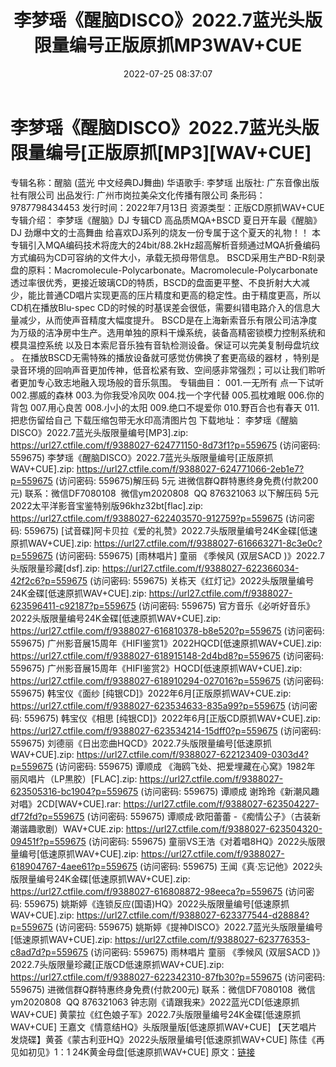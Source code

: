 ﻿---
title: 李梦瑶《醒脑DISCO》2022.7蓝光头版限量编号正版原抓MP3WAV+CUE
date: 2022-07-25 08:37:07
categories: 新碟专辑、稀有等精品
tags: 华语中文
---
# 李梦瑶《醒脑DISCO》2022.7蓝光头版限量编号[正版原抓[MP3][WAV+CUE]

专辑名称：醒脑 (蓝光 中文经典DJ舞曲)
华语歌手: 李梦瑶
出版社: 广东音像出版社有限公司
出品发行: 广州市岗拉美朵文化传播有限公司
条形码：9787798434453
发行时间：2022年7月13日
资源类型：正版CD原抓WAV+CUE
专辑介绍：
李梦瑶《醒脑》DJ 专辑CD 高品质MQA+BSCD
夏日开车最《醒脑》DJ 劲爆中文的士高舞曲
给喜欢DJ系列的烧友一份专属于这个夏天的礼物！！
本专辑引入MQA编码技术将庞大的24bit/88.2kHz超高解析音频通过MQA折叠编码方式编码为CD可容纳的文件大小，承载无损母带信息。
BSCD采用生产BD-R刻录盘的原料：Macromolecule-Polycarbonate。Macromolecule-Polycarbonate透过率很优秀，更接近玻璃CD的特质，BSCD的盘面更平整、不良折射大大减少，能比普通CD唱片实现更高的压片精度和更高的稳定性。由于精度更高，所以CD机在播放Blu-spec
CD的时候的时基误差会很低，需要纠错电路介入的信息大量减少，从而使声音精度大幅度提升。
BSCD是在上海新索音乐有限公司洁净度为万级的洁净房中生产。选用单独的原料干燥系统，装备高精密锁模力控制系统和模具温控系统
以及日本索尼音乐独有音轨检测设备。保证可以完美复制母盘坑纹 。
在播放BSCD无需特殊的播放设备就可感觉仿佛换了套更高级的器材
，特别是录音环境的回响声音更加传神，低音松紧有致、空间感非常强烈；可以让我们聆听者更加专心致志地融入现场般的音乐氛围。
专辑曲目：
001.一无所有
点一下试听
002.挪威的森林
003.为你我受冷风吹
004.找一个字代替
005.孤枕难眠
006.你的背包
007.用心良苦
008.小小的太阳
009.绝口不堤爱你
010.野百合也有春天
011.把悲伤留给自己
下载压缩包带无水印高清图片包
下载地址：
李梦瑶《醒脑DISCO》2022.7蓝光头版限量编号[MP3].zip: https://url27.ctfile.com/f/9388027-624771150-8d73f1?p=559675
(访问密码: 559675)
李梦瑶《醒脑DISCO》2022.7蓝光头版限量编号[正版原抓WAV+CUE].zip: https://url27.ctfile.com/f/9388027-624771066-2eb1e7?p=559675
(访问密码: 559675)解压码 5元
进微信群Q群特惠终身免费(付款200元)
联系：微信DF7080108  微信ym2020808  QQ
876321063
以下解压码 5元
2022太平洋影音宝鉴特别版96khz32bt[flac].zip: https://url27.ctfile.com/f/9388027-622403570-912759?p=559675
(访问密码: 559675)
[试音碟]阿卡贝拉《爱的礼赞》2022.7头版限量编号24K金碟[低速原抓WAV+CUE].zip: https://url27.ctfile.com/f/9388027-616663271-8c3e0c?p=559675
(访问密码: 559675)
[雨林唱片] 童丽 《季候风 (双层SACD )》2022.7头版限量珍藏[dsf].zip: https://url27.ctfile.com/f/9388027-622366034-42f2c6?p=559675
(访问密码: 559675)
关栋天《红灯记》2022头版限量编号24K金碟[低速原抓WAV+CUE].zip: https://url27.ctfile.com/f/9388027-623596411-c92187?p=559675
(访问密码: 559675)
官方音乐《必听好音乐》2022头版限量编号24K金碟[低速原抓WAV+CUE].zip: https://url27.ctfile.com/f/9388027-616810378-b8e520?p=559675
(访问密码: 559675)
广州影音展15周年《HIFI鉴赏1》2022HQCD[低速原抓WAV+CUE].zip: https://url27.ctfile.com/f/9388027-618915148-2d4bd8?p=559675
(访问密码: 559675)
广州影音展15周年《HIFI鉴赏2》HQCD[低速原抓WAV+CUE].zip: https://url27.ctfile.com/f/9388027-618910294-027016?p=559675
(访问密码: 559675)
韩宝仪《面纱 [纯银CD]》2022年6月[正版原抓WAV+CUE.zip: https://url27.ctfile.com/f/9388027-623534633-835a99?p=559675
(访问密码: 559675)
韩宝仪《相思 [纯银CD]》2022年6月[正版CD原抓WAV+CUE].zip: https://url27.ctfile.com/f/9388027-623534214-15dff0?p=559675
(访问密码: 559675)
刘德丽《日出恋曲HQCD》2022.7头版限量编号[低速原抓WAV+CUE].zip: https://url27.ctfile.com/f/9388027-622123409-0303d4?p=559675
(访问密码: 559675)
谭顺成 《海鸥飞处、把爱埋藏在心窝》1982年 丽风唱片（LP黒胶）[FLAC].zip: https://url27.ctfile.com/f/9388027-623505316-bc1904?p=559675
(访问密码: 559675)
谭顺成 谢玲玲《新潮风趣对唱》2CD[WAV+CUE].rar: https://url27.ctfile.com/f/9388027-623504227-df72fd?p=559675
(访问密码: 559675)
谭顺成·欧阳蕾蕾 -《痴情公子》（古装新潮谐趣歌剧）WAV+CUE.zip: https://url27.ctfile.com/f/9388027-623504320-09451f?p=559675
(访问密码: 559675)
童丽VS王浩《对着唱8HQ》2022头版限量编号[低速原抓WAV+CUE].zip: https://url27.ctfile.com/f/9388027-618904767-4aee61?p=559675
(访问密码: 559675)
王闻《真·忘记他》2022头版限量编号24K金碟[低速原抓WAV+CUE].zip: https://url27.ctfile.com/f/9388027-616808872-98eeca?p=559675
(访问密码: 559675)
姚斯婷《连锁反应(国语)HQ》2022头版限量编号[低速原抓WAV+CUE].zip: https://url27.ctfile.com/f/9388027-623377544-d28884?p=559675
(访问密码: 559675)
姚斯婷《提神DISCO》2022.7蓝光头版限量编号[低速原抓WAV+CUE].zip: https://url27.ctfile.com/f/9388027-623776353-c8ad7d?p=559675
(访问密码: 559675)
雨林唱片 童丽 《季候风 (双层SACD )》2022.7头版限量珍藏[正版CD低速原抓WAV+CUE].zip: https://url27.ctfile.com/f/9388027-622342310-87fb30?p=559675
(访问密码: 559675)
进微信群Q群特惠终身免费(付款200元)
联系：微信DF7080108  微信ym2020808  QQ
876321063
钟志刚《请跟我来》2022蓝光CD[低速原抓WAV+CUE]
黄蒙拉《红色娘子军》2022.7头版限量编号24K金碟[低速原抓WAV+CUE]
王嘉文《情意结HQ》头版限量版[低速原抓WAV+CUE]
【天艺唱片发烧碟】黄荟《蒙古利亚HQ》2022头版限量编号[低速原抓WAV+CUE]
陈佳《再见如初见》1：1 24K黄金母盘[低速原抓WAV+CUE]
原文：[链接](https://blog.sina.com.cn/s/blog_1647c7e7601030yjo.html)